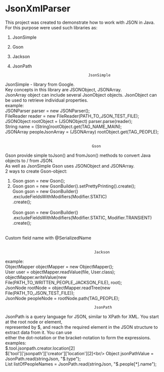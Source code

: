 # JsonXmlParser

This project was created to demonstrate how to work with JSON in Java.<br/>
For this purpose were used such libraries as:<br/>
1) JsonSimple<br/>
2) Gson<br/>
3) Jackson<br/>
4) JsonPath<br/>


                                         JsonSimple
                                         
JsonSimple - library from Google.<br/>
Key concepts in this library are JSONObject, JSONArray.<br/>
JsonArray object can include several JsonObject objects. JsonObject can be used to retrieve individual properties. <br/>
example:<br/>
JSONParser parser = new JSONParser();<br/>
FileReader reader = new FileReader(PATH_TO_JSON_TEST_FILE);<br/>
JSONObject rootObject = (JSONObject) parser.parse(reader);<br/>
String name = (String)rootObject.get(TAG_NAME_MAIN);<br/>
JSONArray peopleJsonArray = (JSONArray) rootObject.get(TAG_PEOPLE);<br/>
<br/>

                                           Gson 
                                           
Gson provide simple toJson() and fromJson() methods to convert Java objects to / from JSON. <br/>
As well as JsonSimple Gson uses JSONObject and JSONArray.  <br/> 
2 ways to create Gson-object:<br/>
1) Gson gson = new Gson();<br/>
2) Gson gson = new GsonBuilder().setPrettyPrinting().create();<br/>
      Gson gson = new GsonBuilder()<br/>
			.excludeFieldsWithModifiers(Modifier.STATIC)<br/>
			.create();<br/>
      <br/>
    	Gson gson = new GsonBuilder()<br/>
			.excludeFieldsWithModifiers(Modifier.STATIC, Modifier.TRANSIENT)<br/>
			.create();<br/>
<br/>
Custom field name with @SerializedName<br/>
<br/>
      
      
                                            Jackson 
                                            
example:                                           
ObjectMapper objectMapper = new ObjectMapper();<br/>
User user = objectMapper.readValue(file, User.class);<br/>
objectMapper.writeValue(new File(PATH_TO_WRITTEN_PEOPLE_JACKSON_FILE), root);<br/>
JsonNode rootNode = objectMapper.readTree(new File(PATH_TO_JSON_TEST_FILE));<br/>
JsonNode peopleNode = rootNode.path(TAG_PEOPLE);<br/>



                                            JsonPath 
                                            
JsonPath is a query language for JSON, similar to XPath for XML. You start at the root node or element, <br/>
represented by $, and reach the required element in the JSON structure to extract data from it. You can use <br/>
either the dot-notation or the bracket-notation to form the expressions.<br/>
examples:<br/>
$.tool.jsonpath.creator.location[2]<br/>
$['tool']['jsonpath']['creator']['location'][2]<br/>
Object jsonPathValue = JsonPath.read(stringJson, "$.type");<br/>
List<String> listOfPeopleNames = JsonPath.read(stringJson, "$.people[*].name");<br/>



      
      




